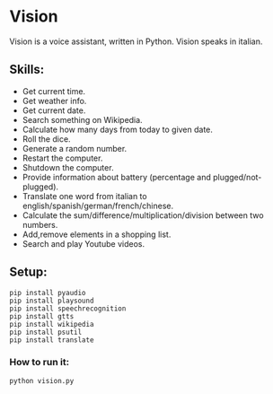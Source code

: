 # Vision
Vision is a voice assistant, written in Python. Vision speaks in italian.

## Skills:
* Get current time.
* Get weather info.
* Get current date.
* Search something on Wikipedia.
* Calculate how many days from today to given date.
* Roll the dice.
* Generate a random number.
* Restart the computer.
* Shutdown the computer.
* Provide information about battery (percentage and plugged/not-plugged).
* Translate one word from italian to english/spanish/german/french/chinese.
* Calculate the sum/difference/multiplication/division between two numbers.
* Add,remove elements in a shopping list.
* Search and play Youtube videos. 

## Setup:
```
pip install pyaudio
pip install playsound
pip install speechrecognition
pip install gtts
pip install wikipedia
pip install psutil
pip install translate
```

### How to run it:
```
python vision.py
```